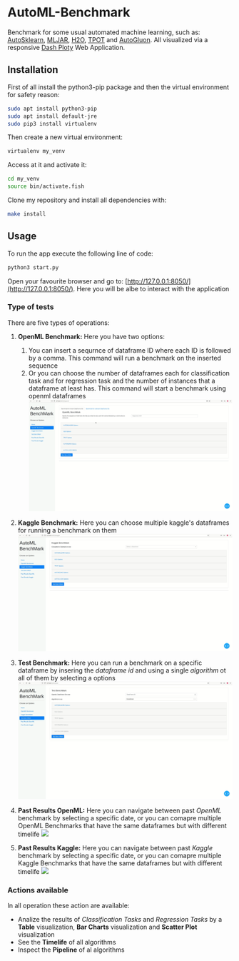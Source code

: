 # AutoML-Benchmark
Benchmark for some usual automated machine learning, such as: [AutoSklearn](https://automl.github.io/auto-sklearn/master/), [MLJAR](https://supervised.mljar.com/), [H2O](https://docs.h2o.ai/h2o/latest-stable/h2o-docs/automl.html), [TPOT](http://epistasislab.github.io/tpot/) and [AutoGluon](https://auto.gluon.ai/stable/index.html). All visualized via a responsive [Dash Ploty](https://dash.plotly.com/) Web Application.


## Installation
First of all install the python3-pip package and then the virtual environment for safety reason: 
```bash
sudo apt install python3-pip
sudo apt install default-jre
sudo pip3 install virtualenv 
```

Then create a new virtual environment:
```bash
virtualenv my_venv
```

Access at it and activate it:
```bash
cd my_venv
source bin/activate.fish
```

Clone my repository and install all dependencies with:
```bash
make install
```


## Usage
To run the app execute the following line of code:
```bash
python3 start.py
```
Open your favourite browser and go to: [http://127.0.0.1:8050/](http://127.0.0.1:8050/). Here you will be albe to interact with the application

### Type of tests
There are five types of operations:

1. **OpenML Benchmark:** Here you have two options:
    1. You can insert a sequrnce of dataframe ID where each ID is followed by a comma. This command will run a benchmark on the inserted sequence
    2. Or you can choose the number of dataframes each for classification task and for regression task and the number of instances that a dataframe at least has. This command will start a benchmark using openml dataframes
![](gifs/openml.gif)

2. **Kaggle Benchmark:** Here you can choose multiple kaggle's dataframes for running a benchmark on them
![](gifs/kaggle.gif)

3. **Test Benchmark:** Here you can run a benchmark on a specific dataframe by insering the *dataframe id* and using a single *algorithm* ot all of them by selecting a options
![](gifs/test.gif)

4. **Past Results OpenML:** Here you can navigate between past *OpenML* benchmark by selecting a specific date, or you can comapre multiple OpenML Benchmarks that have the same dataframes but with different timelife 
![](gifs/past_openml.gif)

5. **Past Results Kaggle:** Here you can navigate between past *Kaggle* benchmark by selecting a specific date, or you can comapre multiple Kaggle Benchmarks that have the same dataframes but with different timelife
![](gifs/past_kaggle.gif)

### Actions available 
In all operation these action are available:
* Analize the results of _Classification Tasks_ and _Regression Tasks_ by a **Table** visualization, **Bar Charts** visualization and **Scatter Plot** visualization
* See the **Timelife** of all algorithms
* Inspect the **Pipeline** of al algorithms
